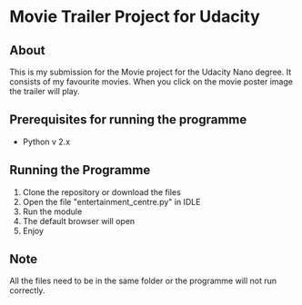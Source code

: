 # Movie Trailer Project for Udacity

## About

This is my submission for the Movie project for the Udacity Nano degree. It consists of my favourite movies. When you click on the movie poster image the trailer will play. 

## Prerequisites for running the programme
- Python v 2.x

## Running the Programme
1. Clone the repository or download the files
2. Open the file "entertainment_centre.py" in IDLE
3. Run the module
4. The default browser will open
5. Enjoy

## Note
All the files need to be in the same folder or the programme will not run correctly.